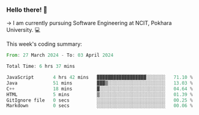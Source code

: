 ### Hello there! 👋

-> I am currently pursuing Software Engineering at NCIT, Pokhara University. 💻


This week's coding summary:
<!--START_SECTION:waka-->

```rust
From: 27 March 2024 - To: 03 April 2024

Total Time: 6 hrs 37 mins

JavaScript       4 hrs 42 mins   ▓▓▓▓▓▓▓▓▓▓▓▓▓▓▓▓▓▓░░░░░░░   71.10 %
Java             51 mins         ▓▓▓▒░░░░░░░░░░░░░░░░░░░░░   13.03 %
C++              18 mins         ▓░░░░░░░░░░░░░░░░░░░░░░░░   04.64 %
HTML             5 mins          ▒░░░░░░░░░░░░░░░░░░░░░░░░   01.39 %
GitIgnore file   0 secs          ░░░░░░░░░░░░░░░░░░░░░░░░░   00.25 %
Markdown         0 secs          ░░░░░░░░░░░░░░░░░░░░░░░░░   00.06 %
```

<!--END_SECTION:waka-->
